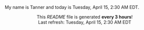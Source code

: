 My name is Tanner and today is Tuesday, April 15, 2:30 AM EDT.

<p align="center">This <i>README</i> file is generated <b>every 3 hours</b>!</br>Last refresh: Tuesday, April 15, 2:30 AM EDT<br /></p>

